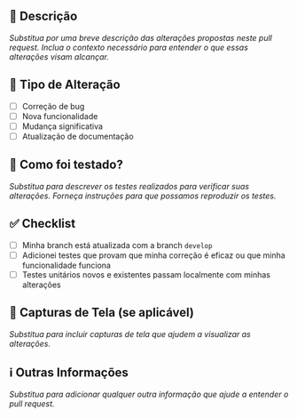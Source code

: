 ## 📝 Descrição

_Substitua por uma breve descrição das alterações propostas neste pull request. Inclua o contexto necessário para entender o que essas alterações visam alcançar._

## 🚀 Tipo de Alteração

- [ ] Correção de bug
- [ ] Nova funcionalidade
- [ ] Mudança significativa
- [ ] Atualização de documentação

## 🧪 Como foi testado?

_Substitua para descrever os testes realizados para verificar suas alterações. Forneça instruções para que possamos reproduzir os testes._

## ✅ Checklist

- [ ] Minha branch está atualizada com a branch `develop`
- [ ] Adicionei testes que provam que minha correção é eficaz ou que minha funcionalidade funciona
- [ ] Testes unitários novos e existentes passam localmente com minhas alterações

## 📸 Capturas de Tela (se aplicável)

_Substitua para incluir capturas de tela que ajudem a visualizar as alterações._

## ℹ️ Outras Informações

_Substitua para adicionar qualquer outra informação que ajude a entender o pull request._
